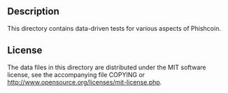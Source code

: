 Description
------------

This directory contains data-driven tests for various aspects of Phishcoin.

License
--------

The data files in this directory are distributed under the MIT software
license, see the accompanying file COPYING or
http://www.opensource.org/licenses/mit-license.php.

